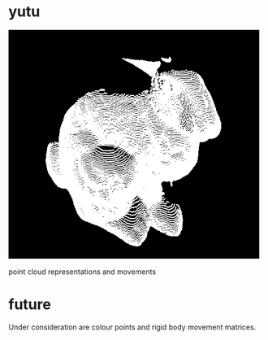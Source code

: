 # yutu

![](bunny.png)

point cloud representations and movements

# future

Under consideration are colour points and rigid body movement matrices.
